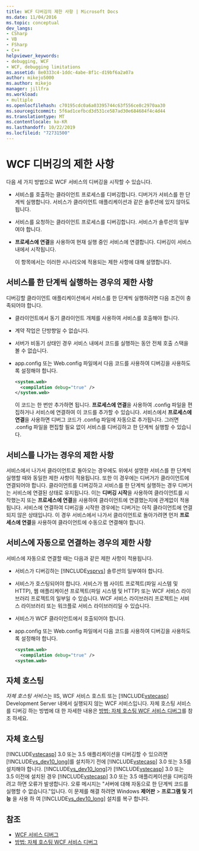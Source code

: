 ```yaml
---
title: WCF 디버깅의 제한 사항 | Microsoft Docs
ms.date: 11/04/2016
ms.topic: conceptual
dev_langs:
- CSharp
- VB
- FSharp
- C++
helpviewer_keywords:
- debugging, WCF
- WCF, debugging limitations
ms.assetid: 8e0333c4-1ddc-4abe-8f1c-d19bf6a2a07a
author: mikejo5000
ms.author: mikejo
manager: jillfra
ms.workload:
- multiple
ms.openlocfilehash: c70195cdc0a6a03395744c63f556ce8c2970aa30
ms.sourcegitcommit: 5f6ad1cefbcd3d531ce587ad30e684684f4c4d44
ms.translationtype: MT
ms.contentlocale: ko-KR
ms.lasthandoff: 10/22/2019
ms.locfileid: "72731500"
---
```

# <a name="limitations-on-wcf-debugging"></a>WCF 디버깅의 제한 사항
다음 세 가지 방법으로 WCF 서비스의 디버깅을 시작할 수 있습니다.

- 서비스를 호출하는 클라이언트 프로세스를 디버깅합니다. 디버거가 서비스를 한 단계씩 실행합니다. 서비스가 클라이언트 애플리케이션과 같은 솔루션에 있지 않아도 됩니다.

- 서비스를 요청하는 클라이언트 프로세스를 디버깅합니다. 서비스가 솔루션의 일부여야 합니다.

- **프로세스에 연결**을 사용하여 현재 실행 중인 서비스에 연결합니다. 디버깅이 서비스 내에서 시작됩니다.

  이 항목에서는 이러한 시나리오에 적용되는 제한 사항에 대해 설명합니다.

## <a name="limitations-on-stepping-into-a-service"></a>서비스를 한 단계씩 실행하는 경우의 제한 사항
 디버깅할 클라이언트 애플리케이션에서 서비스를 한 단계씩 실행하려면 다음 조건이 충족되어야 합니다.

- 클라이언트에서 동기 클라이언트 개체를 사용하여 서비스를 호출해야 합니다.

- 계약 작업은 단방향일 수 없습니다.

- 서버가 비동기 상태인 경우 서비스 내에서 코드를 실행하는 동안 전체 호출 스택을 볼 수 없습니다.

- app.config 또는 Web.config 파일에서 다음 코드를 사용하여 디버깅을 사용하도록 설정해야 합니다.

    ```xml
    <system.web>
      <compilation debug="true" />
    </system.web>
    ```

     이 코드는 한 번만 추가하면 됩니다. **프로세스에 연결**을 사용하여 .config 파일을 편집하거나 서비스에 연결하여 이 코드를 추가할 수 있습니다. 서비스에서 **프로세스에 연결**을 사용하면 디버그 코드가 .config 파일에 자동으로 추가됩니다. 그러면 .config 파일을 편집할 필요 없이 서비스를 디버깅하고 한 단계씩 실행할 수 있습니다.

## <a name="limitations-on-stepping-out-of-a-service"></a>서비스를 나가는 경우의 제한 사항
 서비스에서 나가서 클라이언트로 돌아오는 경우에도 위에서 설명한 서비스를 한 단계씩 실행할 때와 동일한 제한 사항이 적용됩니다. 또한 이 경우에는 디버거가 클라이언트에 연결되어야 합니다. 클라이언트를 디버깅하고 서비스를 한 단계씩 실행하는 경우 디버거는 서비스에 연결된 상태로 유지됩니다. 이는 **디버깅 시작**을 사용하여 클라이언트를 시작했는지 또는 **프로세스에 연결**을 사용하여 클라이언트에 연결했는지에 관계없이 적용됩니다. 서비스에 연결하여 디버깅을 시작한 경우에는 디버거는 아직 클라이언트에 연결되지 않은 상태입니다. 이 경우 서비스에서 나가서 클라이언트로 돌아가려면 먼저 **프로세스에 연결**을 사용하여 클라이언트에 수동으로 연결해야 합니다.

## <a name="limitations-on-automatic-attach-to-a-service"></a>서비스에 자동으로 연결하는 경우의 제한 사항
 서비스에 자동으로 연결할 때는 다음과 같은 제한 사항이 적용됩니다.

- 서비스가 디버깅하는 [!INCLUDE[vsprvs](../code-quality/includes/vsprvs_md.md)] 솔루션의 일부여야 합니다.

- 서비스가 호스팅되어야 합니다. 서비스가 웹 사이트 프로젝트(파일 시스템 및 HTTP), 웹 애플리케이션 프로젝트(파일 시스템 및 HTTP) 또는 WCF 서비스 라이브러리 프로젝트의 일부일 수 있습니다. WCF 서비스 라이브러리 프로젝트는 서비스 라이브러리 또는 워크플로 서비스 라이브러리일 수 있습니다.

- 서비스가 WCF 클라이언트에서 호출되어야 합니다.

- app.config 또는 Web.config 파일에서 다음 코드를 사용하여 디버깅을 사용하도록 설정해야 합니다.

  ```xml
  <system.web>
    <compilation debug="true" />
  <system.web>
  ```

## <a name="self-hosting"></a>자체 호스팅
 *자체 호스팅 서비스*는 IIS, WCF 서비스 호스트 또는 [!INCLUDE[vstecasp](../code-quality/includes/vstecasp_md.md)] Development Server 내에서 실행되지 않는 WCF 서비스입니다. 자체 호스팅 서비스를 디버깅 하는 방법에 대 한 자세한 내용은 [방법: 자체 호스팅 WCF 서비스 디버그](../debugger/how-to-debug-a-self-hosted-wcf-service.md)를 참조 하세요.

## <a name="self-hosting"></a>자체 호스팅
 [!INCLUDE[vstecasp](../code-quality/includes/vstecasp_md.md)] 3.0 또는 3.5 애플리케이션을 디버깅할 수 있으려면 [!INCLUDE[vs_dev10_long](../code-quality/includes/vs_dev10_long_md.md)]를 설치하기 전에 [!INCLUDE[vstecasp](../code-quality/includes/vstecasp_md.md)] 3.0 또는 3.5를 설치해야 합니다. [!INCLUDE[vs_dev10_long](../code-quality/includes/vs_dev10_long_md.md)]가 [!INCLUDE[vstecasp](../code-quality/includes/vstecasp_md.md)] 3.0 또는 3.5 이전에 설치된 경우 [!INCLUDE[vstecasp](../code-quality/includes/vstecasp_md.md)] 3.0 또는 3.5 애플리케이션을 디버깅하려고 하면 오류가 발생합니다. 오류 메시지는 "서버에 대해 자동으로 한 단계씩 코드를 실행할 수 없습니다."입니다. 이 문제를 해결 하려면 Windows **제어판**  > **프로그램 및 기능** 을 사용 하 여 [!INCLUDE[vs_dev10_long](../code-quality/includes/vs_dev10_long_md.md)] 설치를 복구 합니다.

## <a name="see-also"></a>참조
- [WCF 서비스 디버그](../debugger/debugging-wcf-services.md)
- [방법: 자체 호스팅 WCF 서비스 디버그](../debugger/how-to-debug-a-self-hosted-wcf-service.md)
